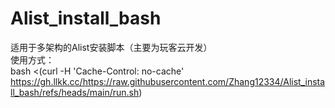 # Alist_install_bash
适用于多架构的Alist安装脚本（主要为玩客云开发）<br>
使用方式：<br>
bash <(curl -H 'Cache-Control: no-cache' https://gh.llkk.cc/https://raw.githubusercontent.com/Zhang12334/Alist_install_bash/refs/heads/main/run.sh)
